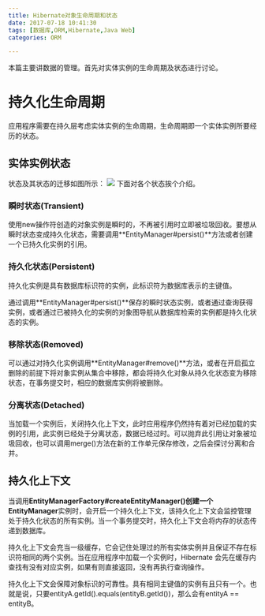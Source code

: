```yaml
---
title: Hibernate对象生命周期和状态
date: 2017-07-18 10:41:30
tags: [数据库,ORM,Hibernate,Java Web]
categories: ORM

---
```

本篇主要讲数据的管理。首先对实体实例的生命周期及状态进行讨论。
# 持久化生命周期
应用程序需要在持久层考虑实体实例的生命周期，生命周期即一个实体实例所要经历的状态。
## 实体实例状态
状态及其状态的迁移如图所示：
![](http://ok34fi9ya.bkt.clouddn.com/%E5%B1%8F%E5%B9%95%E5%BF%AB%E7%85%A7%202017-07-18%20%E4%B8%8A%E5%8D%8811.05.41.png)
下面对各个状态挨个介绍。
### 瞬时状态(Transient)
使用new操作符创造的对象实例是瞬时的，不再被引用时立即被垃圾回收。要想从瞬时状态变成持久化状态，需要调用**EntityManager#persist()**方法或者创建一个已持久化实例的引用。
### 持久化状态(Persistent)
持久化实例是具有数据库标识符的实例，此标识符为数据库表示的主键值。

通过调用**EntityManager#persist()**保存的瞬时状态实例，或者通过查询获得实例，或者通过已被持久化的实例的对象图导航从数据库检索的实例都是持久化状态的实例。
### 移除状态(Removed)
可以通过对持久化实例调用**EntityManager#remove()**方法，或者在开启孤立删除的前提下将对象实例从集合中移除，都会将持久化对象从持久化状态变为移除状态，在事务提交时，相应的数据库实例将被删除。
### 分离状态(Detached)
当加载一个实例后，关闭持久化上下文，此时应用程序仍然持有着对已经加载的实例的引用，此实例已经处于分离状态，数据已经过时。可以抛弃此引用让对象被垃圾回收，也可以调用merge()方法在新的工作单元保存修改，之后会探讨分离和合并。
## 持久化上下文
当调用**EntityManagerFactory#createEntityManager()**创建一个**EntityManager**实例时，会开启一个持久化上下文，该持久化上下文会监控管理处于持久化状态的所有实例。当一个事务提交时，持久化上下文会将内存的状态传递到数据库。

持久化上下文会充当一级缓存，它会记住处理过的所有实体实例并且保证不存在标识符相同的两个实例。当在应用程序中加载一个实例时，Hibernate 会先在缓存内查找有没有对应实例，如果有则直接返回，没有再执行查询操作。

持久化上下文会保障对象标识的可靠性。具有相同主键值的实例有且只有一个。也就是说，只要entityA.getId().equals(entityB.getId())，那么会有entityA == entityB。

